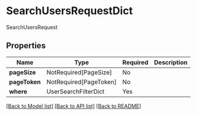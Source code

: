# SearchUsersRequestDict

SearchUsersRequest

## Properties
| Name | Type | Required | Description |
| ------------ | ------------- | ------------- | ------------- |
**pageSize** | NotRequired[PageSize] | No |  |
**pageToken** | NotRequired[PageToken] | No |  |
**where** | UserSearchFilterDict | Yes |  |


[[Back to Model list]](../../README.md#documentation-for-models) [[Back to API list]](../../README.md#documentation-for-api-endpoints) [[Back to README]](../../README.md)
